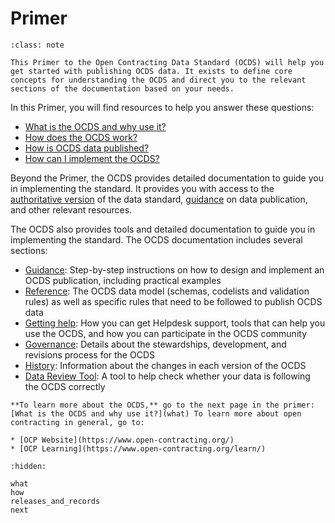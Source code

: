 # Primer

```{admonition} Objectives
:class: note

This Primer to the Open Contracting Data Standard (OCDS) will help you get started with publishing OCDS data. It exists to define core concepts for understanding the OCDS and direct you to the relevant sections of the documentation based on your needs.
```

In this Primer, you will find resources to help you answer these questions:

* [What is the OCDS and why use it?](what)
* [How does the OCDS work?](how)
* [How is OCDS data published?](releases_and_records)
* [How can I implement the OCDS?](next)

Beyond the Primer, the OCDS provides detailed documentation to guide you in implementing the standard. It provides you with access to the [authoritative version](../schema/index) of the data standard, [guidance](../guidance/index) on data publication, and other relevant resources.

The OCDS also provides tools and detailed documentation to guide you in implementing the standard. The OCDS documentation includes several sections:

* [Guidance](../guidance/index): Step-by-step instructions on how to design and implement an OCDS publication, including practical examples
* [Reference](../schema/index): The OCDS data model (schemas, codelists and validation rules) as well as specific rules that need to be followed to publish OCDS data
* [Getting help](../support/index): How you can get Helpdesk support, tools that can help you use the OCDS, and how you can participate in the OCDS community
* [Governance](../governance/index): Details about the stewardships, development, and revisions process for the OCDS
* [History](../history/index): Information about the changes in each version of the OCDS
* [Data Review Tool](https://standard.open-contracting.org/review/): A tool to help check whether your data is following the OCDS correctly

```{note}
**To learn more about the OCDS,** go to the next page in the primer: [What is the OCDS and why use it?](what) To learn more about open contracting in general, go to:

* [OCP Website](https://www.open-contracting.org/)
* [OCP Learning](https://www.open-contracting.org/learn/)
```

```{toctree}
:hidden:

what
how
releases_and_records
next
```
